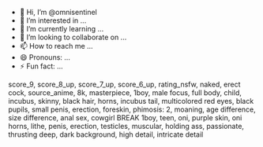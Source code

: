 - 👋 Hi, I’m @omnisentinel
- 👀 I’m interested in ...
- 🌱 I’m currently learning ...
- 💞️ I’m looking to collaborate on ...
- 📫 How to reach me ...
- 😄 Pronouns: ...
- ⚡ Fun fact: ...

<!---
omnisentinel/omnisentinel is a ✨ special ✨ repository because its `README.md` (this file) appears on your GitHub profile.
You can click the Preview link to take a look at your changes.
--->
score_9, score_8_up, score_7_up, score_6_up, rating_nsfw, naked, erect cock, source_anime, 8k, masterpiece, 1boy, male focus, full body, child, incubus, skinny, black hair, horns, incubus tail, multicolored red eyes, black pupils, small penis, erection, foreskin, phimosis: 2, moaning, age difference, size difference, anal sex, cowgirl BREAK 1boy, teen, oni, purple skin, oni horns, lithe, penis, erection, testicles, muscular, holding ass, passionate, thrusting deep, dark background, high detail, intricate detail
